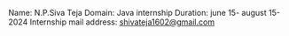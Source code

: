 Name: N.P.Siva Teja
Domain: Java internship
Duration: june 15- august 15-2024
Internship mail address: shivateja1602@gmail.com
